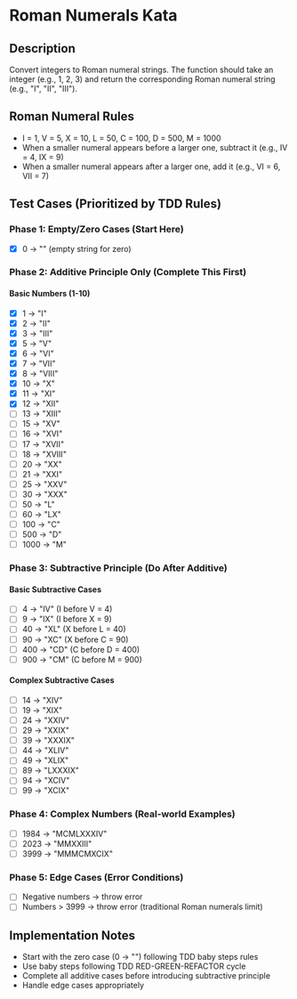 # Roman Numerals Kata

## Description
Convert integers to Roman numeral strings. The function should take an integer (e.g., 1, 2, 3) and return the corresponding Roman numeral string (e.g., "I", "II", "III").

## Roman Numeral Rules
- I = 1, V = 5, X = 10, L = 50, C = 100, D = 500, M = 1000
- When a smaller numeral appears before a larger one, subtract it (e.g., IV = 4, IX = 9)
- When a smaller numeral appears after a larger one, add it (e.g., VI = 6, VII = 7)

## Test Cases (Prioritized by TDD Rules)

### Phase 1: Empty/Zero Cases (Start Here)
- [x] 0 → "" (empty string for zero)

### Phase 2: Additive Principle Only (Complete This First)
#### Basic Numbers (1-10)
- [x] 1 → "I"
- [x] 2 → "II"
- [x] 3 → "III"
- [x] 5 → "V"
- [x] 6 → "VI"
- [x] 7 → "VII"
- [x] 8 → "VIII"
- [x] 10 → "X"
- [x] 11 → "XI"
- [x] 12 → "XII"
- [ ] 13 → "XIII"
- [ ] 15 → "XV"
- [ ] 16 → "XVI"
- [ ] 17 → "XVII"
- [ ] 18 → "XVIII"
- [ ] 20 → "XX"
- [ ] 21 → "XXI"
- [ ] 25 → "XXV"
- [ ] 30 → "XXX"
- [ ] 50 → "L"
- [ ] 60 → "LX"
- [ ] 100 → "C"
- [ ] 500 → "D"
- [ ] 1000 → "M"

### Phase 3: Subtractive Principle (Do After Additive)
#### Basic Subtractive Cases
- [ ] 4 → "IV" (I before V = 4)
- [ ] 9 → "IX" (I before X = 9)
- [ ] 40 → "XL" (X before L = 40)
- [ ] 90 → "XC" (X before C = 90)
- [ ] 400 → "CD" (C before D = 400)
- [ ] 900 → "CM" (C before M = 900)

#### Complex Subtractive Cases
- [ ] 14 → "XIV"
- [ ] 19 → "XIX"
- [ ] 24 → "XXIV"
- [ ] 29 → "XXIX"
- [ ] 39 → "XXXIX"
- [ ] 44 → "XLIV"
- [ ] 49 → "XLIX"
- [ ] 89 → "LXXXIX"
- [ ] 94 → "XCIV"
- [ ] 99 → "XCIX"

### Phase 4: Complex Numbers (Real-world Examples)
- [ ] 1984 → "MCMLXXXIV"
- [ ] 2023 → "MMXXIII"
- [ ] 3999 → "MMMCMXCIX"

### Phase 5: Edge Cases (Error Conditions)
- [ ] Negative numbers → throw error
- [ ] Numbers > 3999 → throw error (traditional Roman numerals limit)

## Implementation Notes
- Start with the zero case (0 → "") following TDD baby steps rules
- Use baby steps following TDD RED-GREEN-REFACTOR cycle
- Complete all additive cases before introducing subtractive principle
- Handle edge cases appropriately
